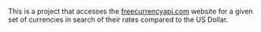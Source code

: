 This is a project that accesses the [freecurrencyapi.com](https://freecurrencyapi.com/) website for a given set of currencies in search of their rates compared to the US Dollar.
